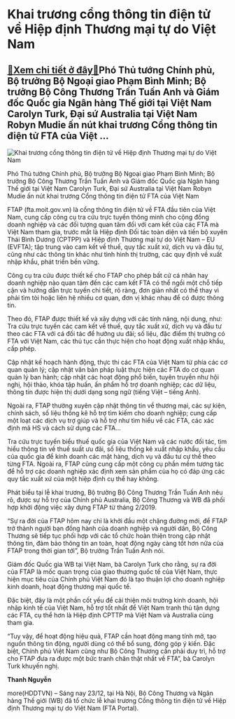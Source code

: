 Khai trương cổng thông tin điện tử về Hiệp định Thương mại tự do Việt Nam
=========================================================================

[:gift:Xem chi tiết ở đây:gift:](https://hddtvn.com/khai-truong-cong-thong-tin-dien-tu-ve-hiep-dinh-thuong-mai-tu-do-viet-nam/)Phó Thủ tướng Chính phủ, Bộ trưởng Bộ Ngoại giao Phạm Bình Minh; Bộ trưởng Bộ Công Thương Trần Tuấn Anh và Giám đốc Quốc gia Ngân hàng Thế giới tại Việt Nam Carolyn Turk, Đại sứ Australia tại Việt Nam Robyn Mudie ấn nút khai trương Cổng thông tin điện tử FTA của Việt …
-----------------------------------------------------------------------------------------------------------------------------------------------------------------------------------------------------------------------------------------------------------------------------





![Khai trương cổng thông tin điện tử về Hiệp định Thương mại tự do Việt Nam](https://hddtvn.com/wp-content/uploads/2021/01/2246_khai_trYYng.jpg "Khai trương cổng thông tin điện tử về Hiệp định Thương mại tự do Việt Nam")


 Phó Thủ tướng Chính phủ, Bộ trưởng Bộ Ngoại giao Phạm Bình Minh; Bộ trưởng Bộ Công Thương Trần Tuấn Anh và Giám đốc Quốc gia Ngân hàng Thế giới tại Việt Nam Carolyn Turk, Đại sứ Australia tại Việt Nam Robyn Mudie ấn nút khai trương Cổng thông tin điện tử FTA của Việt Nam



FTAP (fta.moit.gov.vn) là cổng thông tin điện tử về FTA đầu tiên của Việt Nam, cung cấp công cụ tra cứu trực tuyến thông minh cho cộng đồng doanh nghiệp và các đối tượng quan tâm đối với cam kết của các FTA mà Việt Nam tham gia, trước mắt là Hiệp định Đối tác toàn diện và tiến bộ xuyên Thái Bình Dương (CPTPP) và Hiệp định Thương mại tự do Việt Nam – EU (EVFTA); tập trung vào cam kết về thuế, quy tắc xuất xứ, dịch vụ và đầu tư, cũng như các thông tin khác như tình hình thị trường, các quy định về xuất nhập khẩu, phát triển bền vững.


Công cụ tra cứu được thiết kế cho FTAP cho phép bất cứ cá nhân hay doanh nghiệp nào quan tâm đến các cam kết FTA có thể ngồi một chỗ tiếp cận và hướng dẫn trực tuyến chi tiết, rõ ràng, đơn giản nhất có thể thay vì phải tìm tòi hoặc liên hệ nhiều cơ quan, đơn vị khác nhau để có được thông tin.


Theo đó, FTAP được thiết kế và xây dựng với các tính năng, nội dung, như: Tra cứu trực tuyến các cam kết về thuế, quy tắc xuất xứ, dịch vụ và đầu tư theo các FTA với cá đối tác để hưởng ưu đãi; số liệu, đặc điểm thị trường có FTA với Việt Nam, các thủ tục cần thực hiện cho hoạt động xuất nhập khẩu, cấp phép.


Cập nhật kế hoạch hành động, thực thi các FTA của Việt Nam từ phía các cơ quan quản lý; cập nhật văn bản pháp luật thực hiện các FTA do cơ quan quản lý ban hành; cập nhật các hoạt động phổ biến, tuyên truyền như hội nghị, hội thảo, khóa tập huấn, ấn phẩm hỗ trợ doanh nghiệp; các dữ liệu, thông tin được hiện thị dưới dạng song ngữ (tiếng Việt – tiếng Anh).


Ngoài ra, FTAP thường xuyên cập nhật thông tin về thương mại, các sự kiện, chính sách, số liệu thống kê hỗ trợ tìm kiếm cho doanh nghiệp; cung cấp một loạt các dịch vụ trợ giúp và hỗ trợ như tìm hiểu về các FTA, các xác định mã HS và cách sử dụng các FTA…


Tra cứu trực tuyến biểu thuế quốc gia của Việt Nam và các nước đối tác, tìm hiểu thông tin về thuế suất ưu đãi, số liệu thống kê xuất nhập khẩu, yêu cầu của quốc gia để kinh doanh các mặt hàng, dịch vụ và đầu tư cự thể theo từng FTA. Ngoài ra, FTAP cũng cung cấp một công cụ phần mềm tương tác để hỗ trợ các doanh nghiệp xác định xem sản phẩm của họ có đáp ứng các quy tắc xuất xứ của một hiệp định cụ thể hay không.


Phát biểu tại lễ khai trương, Bộ trưởng Bộ Công Thương Trần Tuấn Anh nêu rõ, được sự hỗ trợ của Chính phủ Australia, Bộ Công Thương và WB đã phối hợp khởi động việc xây dựng FTAP từ tháng 2/2019.


“Sự ra đời của FTAP hôm nay chỉ là khởi đầu một chặng đường mới, để FTAP trở thành người bạn đồng hành của doanh nghiệp và người dân, Bộ Công Thương sẽ tiếp tục phối hợp với các tổ chức hoàn thiện trong cập nhật thông tin, đảm bảo thông tin an toàn, hoạt động ngày càng tốt hơn nữa của FTAP trong thời gian tới”, Bộ trưởng Trần Tuấn Anh nói.


Giám đốc Quốc gia WB tại Việt Nam, bà Carolyn Turk cho rằng, sự ra đời của FTAP là mốc quan trọng của giao thương quốc tế của Việt Nam, thực hiện mục tiêu của Chính phủ Việt Nam đó là tạo thuận lợi cho doanh nghiệp kinh doanh, hoạt động thương mại quốc tế.


Đặc biệt, đây là một phần cốt yếu để cải thiện môi trường kinh doanh, hội nhập kinh tế của Việt Nam, hỗ trợ tốt nhất để Việt Nam tranh thủ tận dựng các FTA, cụ thể hơn là Hiệp định CPTTP mà Việt Nam và Australia cùng tham gia.


“Tuy vậy, để hoạt động hiệu quả, FTAP cần hoạt động mang tính mở, tạo nguồn thông tin động, người dùng có thể bổ sung, đóng góp ý kiến. Đặc biệt, Chính phủ Việt Nam cũng như Bộ Công Thương cần phải duy trì, hỗ trợ cho FTAP đưa ra được một bức tranh chân thật nhất về FTA”, bà Carolyn Turk khuyến nghị.




**Thanh Nguyễn**



more(HDDTVN) – Sáng nay 23/12, tại Hà Nội, Bộ Công Thương và Ngân hàng Thế giới (WB) đã tổ chức lễ khai trương Cổng thông tin điện tử về Hiệp định Thương mại tự do Việt Nam (FTA Portal).

